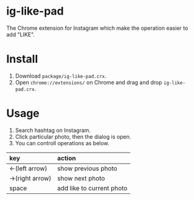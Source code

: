 # ig-like-pad
The Chrome extension for Instagram which make the operation easier to add "LIKE".

# Install
1. Download `package/ig-like-pad.crx`.
2. Open `chrome://extensions/` on Chrome and drag and drop `ig-like-pad.crx`.

# Usage
1. Search hashtag on Instagram.
2. Click particular photo, then the dialog is open.
3. You can controll operations as below.

|key|action|
|:--|:--|
|←(left arrow)|show previous photo|
|→(right arrow)|show next photo|
|space|add like to current photo|
